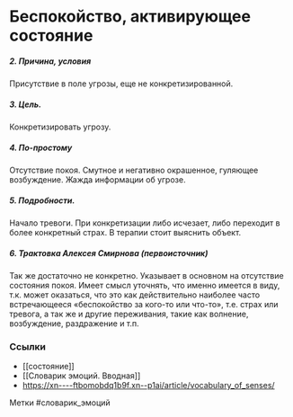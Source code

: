 #  Беспокойство, активирующее состояние 

##### 2. Причина, условия
Присутствие в поле угрозы, еще не конкретизированной.

##### 3. Цель.
Конкретизировать угрозу.

##### 4. По-простому
Отсутствие покоя. Смутное и негативно окрашенное, гуляющее возбуждение. Жажда информации об угрозе.

##### 5. Подробности.
Начало тревоги. При конкретизации либо исчезает, либо переходит в более конкретный страх. В терапии стоит выяснить объект.

##### 6. Трактовка Алексея Смирнова (первоисточник)
Так же достаточно не конкретно. Указывает в основном на отсутствие состояния покоя. Имеет смысл уточнять, что именно имеется в виду, т.к. может оказаться, что это как действительно наиболее часто встречающееся «беспокойство за кого-то или что-то», т.е. страх или тревога, а так же и другие переживания, такие как волнение, возбуждение, раздражение и т.п.


### Ссылки
- [[состояние]]
- [[Словарик эмоций. Вводная]]
- https://xn----ftbomobdq1b9f.xn--p1ai/article/vocabulary_of_senses/

Метки #словарик_эмоций 



